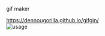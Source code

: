 
gif maker  

https://dennougorilla.github.io/gifgin/  
![usage](https://github.com/dennougorilla/gifgin/blob/master/usage.gif)
